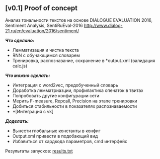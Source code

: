 [v0.1] Proof of concept
---

Анализ тональности текстов на основе DIALOGUE EVALUATION 2016,
Sentiment Analysis, SentiRuEval-2016
http://www.dialog-21.ru/en/evaluation/2016/sentiment/

***Что сделано:***
- Лемматизация и чистка текста
- RNN с обучающимся словарем
- Тренировка, распознавание, сохранение в *output.xml (валидация calc.js)

***Что можно сделать:***

- Интеграция с word2vec, предобученный словарь
- Доработка лемматриазции, профилактика опечаток в твитах
- Попробовать другие конфигурации сети
- Мерить F-measure, Repcall, Precision на этапе тренировки
- Добиться стабильности в показателях распознаваемости
- *[Интеграция с vk]

***Доделать:***
- Вынести глобальные константы в конфиг
- Output.xml привести в подобающий вид
- Избавиться от хардкода параметров, cmd интерфейс

Результаты запусков: [results.txt](results.txt)
